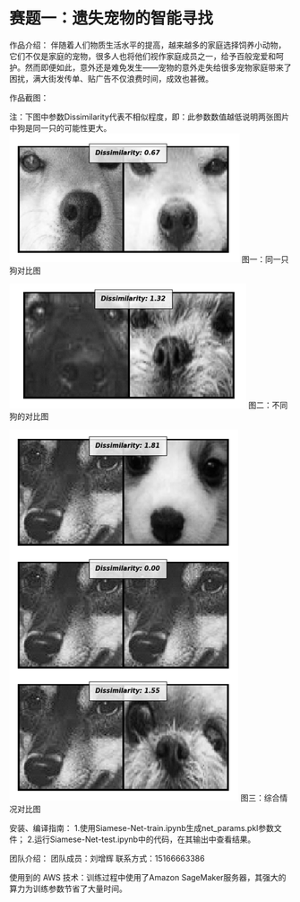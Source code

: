 # 赛题一：遗失宠物的智能寻找

作品介绍：
    伴随着人们物质生活水平的提高，越来越多的家庭选择饲养小动物，它们不仅是家庭的宠物，很多人也将他们视作家庭成员之一，给予百般宠爱和呵护。然而即便如此，意外还是难免发生——宠物的意外走失给很多宠物家庭带来了困扰，满大街发传单、贴广告不仅浪费时间，成效也甚微。

作品截图：

注：下图中参数Dissimilarity代表不相似程度，即：此参数数值越低说明两张图片中狗是同一只的可能性更大。
![同一只狗对比图：](./1.png)
  图一：同一只狗对比图

![不同狗的对比图：](./2.png)
  图二：不同狗的对比图

![综合对比图：](./3.png)
  图三：综合情况对比图


安装、编译指南：
    1.使用Siamese-Net-train.ipynb生成net_params.pkl参数文件； 
    2.运行Siamese-Net-test.ipynb中的代码，在其输出中查看结果。
    
团队介绍：
    团队成员：刘增辉 
    联系方式：15166663386

使用到的 AWS 技术：训练过程中使用了Amazon SageMaker服务器，其强大的算力为训练参数节省了大量时间。
